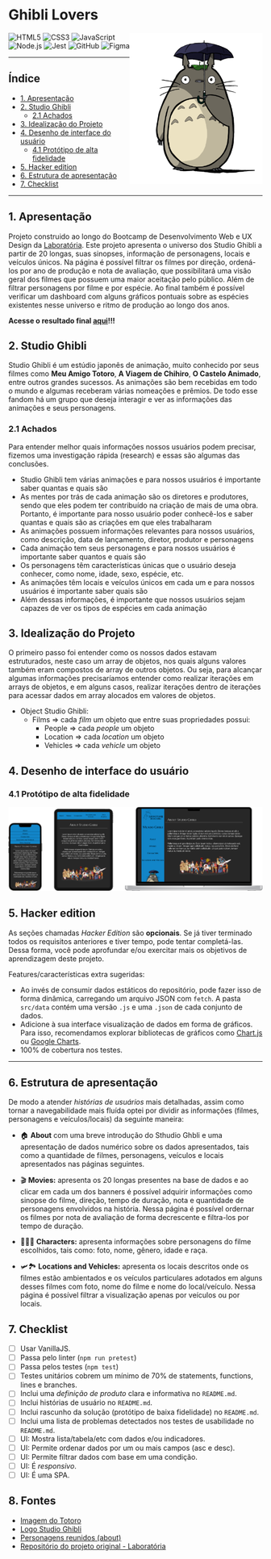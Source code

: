 # **Ghibli Lovers**
<img align='right' src="totoro.png" style="height: 300px">

<img src="https://cdn.jsdelivr.net/gh/devicons/devicon/icons/html5/html5-original.svg" alt="HTML5" style="height: 30px;"/>
<img src="https://cdn.jsdelivr.net/gh/devicons/devicon/icons/css3/css3-original.svg" alt="CSS3" style="height: 30px;"/>
<img src="https://cdn.jsdelivr.net/gh/devicons/devicon/icons/javascript/javascript-original.svg" alt="JavaScript" style="height: 30px;"/>
<img src="https://cdn.jsdelivr.net/gh/devicons/devicon/icons/nodejs/nodejs-plain.svg" alt="Node.js" style="height: 30px;"/>
<img src="https://cdn.jsdelivr.net/gh/devicons/devicon/icons/jest/jest-plain.svg" alt="Jest" style="height: 30px;"/> 
<img src="https://cdn.jsdelivr.net/gh/devicons/devicon/icons/github/github-original.svg" alt="GitHub" style="height: 30px;"/> 
<img src="https://cdn.jsdelivr.net/gh/devicons/devicon/icons/figma/figma-original.svg" alt="Figma" style="height: 30px;"/>

---
## **Índice**

* [1. Apresentação](#1-apresentação)
* [2. Studio Ghibli](#2-studio-ghibli)
  * [2.1 Achados](#21-achados)
* [3. Idealização do Projeto](#3-idealização-do-projeto)
* [4. Desenho de interface do usuário](#4-desenho-de-interface-do-usuário)
  * [4.1 Protótipo de alta fidelidade](#41-protótipo-de-alta-fidelidade)
* [5. Hacker edition](#5-hacker-edition)
* [6. Estrutura de apresentação](#6-estrutura-de-apresentação)
* [7. Checklist](#7-checklist)

***
## **1. Apresentação**

Projeto construido ao longo do Bootcamp de Desenvolvimento Web e UX Design da [Laboratória](https://hub.laboratoria.la/br/10-coisas-que-voce-precisa-saber-sobre-o-bootcamp). Este projeto apresenta o universo dos Studio Ghibli a partir de 20 longas, suas sinopses, informação de personagens, locais e veículos únicos. Na página é possível filtrar os filmes por direção, ordená-los por ano de produção e nota de avaliação, que possibilitará uma visão geral dos filmes que possuem uma maior aceitação pelo público. Além de filtrar personagens por filme e por espécie. Ao final também é possível verificar um dashboard com alguns gráficos pontuais sobre as espécies existentes nesse universo e ritmo de produção ao longo dos anos.

**Acesse o resultado final [aqui](https://dashboard-ghibli.netlify.app/#)!!!**

## **2. Studio Ghibli**

Studio Ghibli é um estúdio japonês de animação, muito
conhecido por seus filmes como **Meu Amigo Totoro**,
**A Viagem de Chihiro**, **O Castelo Animado**, entre outros grandes sucessos.
As animações são bem recebidas em todo o mundo e algumas receberam
várias nomeações e prêmios. De todo esse fandom há um grupo que deseja
interagir e ver as informações das animações e seus personagens.

### 2.1 Achados

Para entender melhor quais informações nossos usuários podem precisar,
fizemos uma investigação rápida (research) e essas são algumas das conclusões.

- Studio Ghibli tem várias animações e para nossos usuários é importante
saber quantas e quais são
- As mentes por trás de cada animação são os diretores e produtores,
sendo que eles podem ter contribuído
na criação de mais de uma obra. Portanto, é importante
para nosso usuário poder conhecê-los e saber quantas e quais são as criações
em que eles trabalharam
- As animações possuem informações relevantes para nossos usuários, como
descrição, data de lançamento, diretor, produtor e personagens
- Cada animação tem seus personagens e para nossos usuários é importante
saber quantos e quais são
- Os personagens têm características únicas que o usuário deseja conhecer, como
nome, idade, sexo, espécie, etc.
- As animações têm locais e veículos únicos em cada um e para nossos usuários é
importante saber quais são
- Além dessas informações, é importante que nossos usuários sejam capazes de
ver os tipos de espécies em cada animação

## **3. Idealização do Projeto**

O primeiro passo foi entender como os nossos dados estavam estruturados, neste caso um array de objetos, nos quais alguns valores também eram compostos de array de outros objetos. Ou seja, para alcançar algumas informações precisaríamos entender como realizar iterações em arrays de objetos, e em alguns casos, realizar iterações dentro de iterações para acessar dados em array alocados em valores de objetos. 

- Object Studio Ghibli:
  - Films => cada *film* um objeto que entre suas propriedades possui:
    - People => cada *people* um objeto
    - Location => cada *location* um objeto
    - Vehicles => cada *vehicle* um objeto

## **4. Desenho de interface do usuário**

### 4.1 Protótipo de alta fidelidade

![Prototipos de alta fidelidade](prototipos-alta-fidelidade.png)

## **5. Hacker edition**

As seções chamadas _Hacker Edition_ são **opcionais**. Se já tiver terminado
todos os requisitos anteriores e tiver tempo, pode tentar completá-las. Dessa
forma, você pode aprofundar e/ou exercitar mais os objetivos de aprendizagem
deste projeto.

Features/características extra sugeridas:

* Ao invés de consumir dados estáticos do repositório, pode fazer isso de forma
  dinâmica, carregando um arquivo JSON com `fetch`. A pasta `src/data` contém
  uma versão `.js` e uma `.json` de cada conjunto de dados.
* Adicione à sua interface visualização de dados em forma de gráficos. Para
  isso, recomendamos explorar bibliotecas de gráficos como
  [Chart.js](https://www.chartjs.org/) ou [Google
  Charts](https://developers.google.com/chart/).
* 100% de cobertura nos testes.

***

## **6. Estrutura de apresentação**

De modo a atender *histórias de usuários* mais detalhadas, assim como tornar a navegabilidade mais fluída optei por dividir as informações (filmes, personagens e veículos/locais) da seguinte maneira:

- 🏠 **About** com uma breve introdução do Sthudio Ghbli e uma apresentação de dados numérico sobre os dados apresentados, tais como a quantidade de filmes, personagens, veículos e locais apresentados nas páginas seguintes.

- 🎬 **Movies:** apresenta os 20 longas presentes na base de dados e ao clicar em cada um dos banners é possível adquirir informações como sinopse do filme, direção, tempo de duração, nota e quantidade de personagens envolvidos na história. Nessa página é possível ordernar os filmes por nota de avaliação de forma decrescente e filtra-los por tempo de duração.

- 🦸🏾‍♀️ **Characters:** apresenta informações sobre personagens do filme escolhidos, tais como: foto, nome, gênero, idade e raça.

- 🛩️🏞️ **Locations and Vehicles:** apresenta os locais descritos onde os filmes estão ambientados e os veículos particulares adotados em alguns desses filmes com foto, nome do filme e nome do local/veículo. Nessa página é possível filtrar a visualização apenas por veículos ou por locais.

## **7. Checklist**

* [ ] Usar VanillaJS.
* [ ] Passa pelo linter (`npm run pretest`)
* [ ] Passa pelos testes (`npm test`)
* [ ] Testes unitários cobrem um mínimo de 70% de statements, functions, lines e
  branches.
* [ ] Inclui uma _definição de produto_ clara e informativa no `README.md`.
* [ ] Inclui histórias de usuário no `README.md`.
* [ ] Inclui rascunho da solução (protótipo de baixa fidelidade) no `README.md`.
* [ ] Inclui uma lista de problemas detectados nos testes de usabilidade no
  `README.md`.
* [ ] UI: Mostra lista/tabela/etc com dados e/ou indicadores.
* [ ] UI: Permite ordenar dados por um ou mais campos (asc e desc).
* [ ] UI: Permite filtrar dados com base em uma condição.
* [ ] UI: É _responsivo_.
* [ ] UI: É uma SPA.

## **8. Fontes**

* [Imagem do Totoro](https://www.hiclipart.com/free-transparent-background-png-clipart-iitvw)
* [Logo Studio Ghibli](https://www.ghibli.jp/)
* [Personagens reunidos (about)](https://www.hiclipart.com/free-transparent-background-png-clipart-yknzp)
* [Repositório do projeto original - Laboratória](https://github.com/Laboratoria/SAP008-data-lovers)
